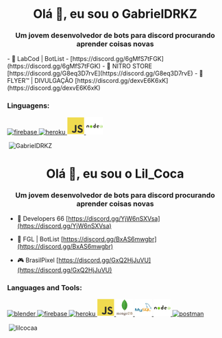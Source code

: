 <h1 align="center">Olá 👋, eu sou o GabrielDRKZ</h1> <h3 align="center">Um jovem desenvolvedor de bots para discord procurando aprender coisas novas</h3>  - 🤖 LabCod | BotList - [https://discord.gg/6gMfS7tFGK](https://discord.gg/6gMfS7tFGK)  - 💸 NITRO STORE [https://discord.gg/G8eq3D7rvE](https://discord.gg/G8eq3D7rvE)  - 📢 FLYER™ | DIVULGAÇÃO [https://discord.gg/dexvE6K6xK](https://discord.gg/dexvE6K6xK)    <h3 align="left">Linguagens:</h3> <p align="left"> <a href="https://firebase.google.com/" target="_blank"> <img src="https://www.vectorlogo.zone/logos/firebase/firebase-icon.svg" alt="firebase" width="40" height="40"/> </a> <a href="https://heroku.com" target="_blank"> <img src="https://www.vectorlogo.zone/logos/heroku/heroku-icon.svg" alt="heroku" width="40" height="40"/> </a> <a href="https://developer.mozilla.org/en-US/docs/Web/JavaScript" target="_blank"> <img src="https://raw.githubusercontent.com/devicons/devicon/master/icons/javascript/javascript-original.svg" alt="javascript" width="40" height="40"/> </a> <a href="https://nodejs.org" target="_blank"> <img src="https://raw.githubusercontent.com/devicons/devicon/master/icons/nodejs/nodejs-original-wordmark.svg" alt="nodejs" width="40" height="40"/> </a> </p>  <p>&nbsp;<img align="center" src="https://github-readme-stats.vercel.app/api?username=lilcocaa&show_icons=true&locale=en" alt="GabrielDRKZ" /></p>

<h1 align="center">Olá 👋, eu sou o Lil_Coca</h1>
<h3 align="center">Um jovem desenvolvedor de bots para discord procurando aprender coisas novas</h3>

- 🔭 Developers 66 [https://discord.gg/YjW6nSXVsa](https://discord.gg/YjW6nSXVsa)

- 🔭 FGL | BotList [https://discord.gg/BxAS6mwgbr](https://discord.gg/BxAS6mwgbr)

- 🎮 BrasilPixel [https://discord.gg/GxQ2HjJuVU](https://discord.gg/GxQ2HjJuVU)



<h3 align="left">Languages and Tools:</h3>
<p align="left"> <a href="https://www.blender.org/" target="_blank"> <img src="https://download.blender.org/branding/community/blender_community_badge_white.svg" alt="blender" width="40" height="40"/> </a> <a href="https://firebase.google.com/" target="_blank"> <img src="https://www.vectorlogo.zone/logos/firebase/firebase-icon.svg" alt="firebase" width="40" height="40"/> </a> <a href="https://heroku.com" target="_blank"> <img src="https://www.vectorlogo.zone/logos/heroku/heroku-icon.svg" alt="heroku" width="40" height="40"/> </a> <a href="https://developer.mozilla.org/en-US/docs/Web/JavaScript" target="_blank"> <img src="https://raw.githubusercontent.com/devicons/devicon/master/icons/javascript/javascript-original.svg" alt="javascript" width="40" height="40"/> </a> <a href="https://www.mongodb.com/" target="_blank"> <img src="https://raw.githubusercontent.com/devicons/devicon/master/icons/mongodb/mongodb-original-wordmark.svg" alt="mongodb" width="40" height="40"/> </a> <a href="https://www.mysql.com/" target="_blank"> <img src="https://raw.githubusercontent.com/devicons/devicon/master/icons/mysql/mysql-original-wordmark.svg" alt="mysql" width="40" height="40"/> </a> <a href="https://nodejs.org" target="_blank"> <img src="https://raw.githubusercontent.com/devicons/devicon/master/icons/nodejs/nodejs-original-wordmark.svg" alt="nodejs" width="40" height="40"/> </a> <a href="https://postman.com" target="_blank"> <img src="https://www.vectorlogo.zone/logos/getpostman/getpostman-icon.svg" alt="postman" width="40" height="40"/> </a> </p>

<p>&nbsp;<img align="center" src="https://github-readme-stats.vercel.app/api?username=lilcocaa&show_icons=true&locale=en" alt="lilcocaa" /></p>

